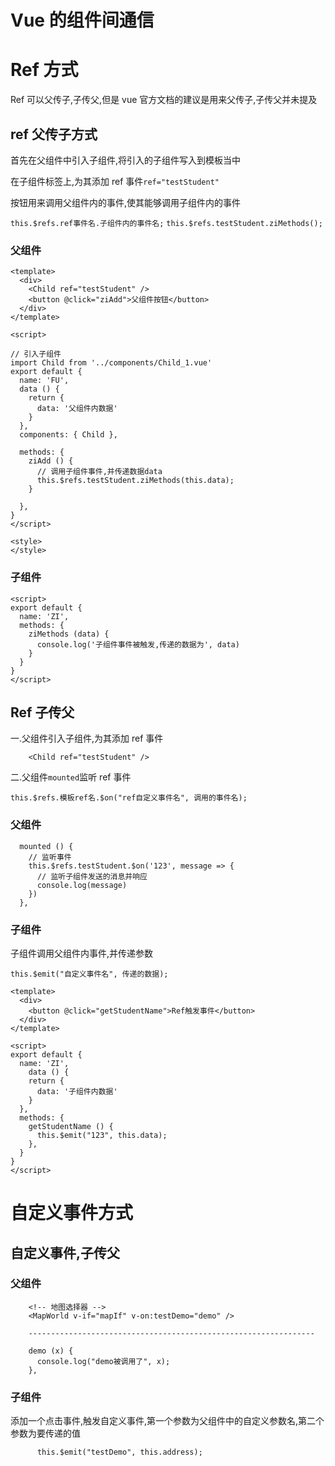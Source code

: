 # Vue 的组件间通信

# Ref 方式

Ref 可以父传子,子传父,但是 vue 官方文档的建议是用来父传子,子传父并未提及

## ref 父传子方式

首先在父组件中引入子组件,将引入的子组件写入到模板当中

在子组件标签上,为其添加 ref 事件`ref="testStudent"`

按钮用来调用父组件内的事件,使其能够调用子组件内的事件

`this.$refs.ref事件名.子组件内的事件名;`
`this.$refs.testStudent.ziMethods();`

### 父组件

```
<template>
  <div>
    <Child ref="testStudent" />
    <button @click="ziAdd">父组件按钮</button>
  </div>
</template>

<script>

// 引入子组件
import Child from '../components/Child_1.vue'
export default {
  name: 'FU',
  data () {
    return {
      data: '父组件内数据'
    }
  },
  components: { Child },

  methods: {
    ziAdd () {
      // 调用子组件事件,并传递数据data
      this.$refs.testStudent.ziMethods(this.data);
    }

  },
}
</script>

<style>
</style>
```

### 子组件

```
<script>
export default {
  name: 'ZI',
  methods: {
    ziMethods (data) {
      console.log('子组件事件被触发,传递的数据为', data)
    }
  }
}
</script>
```

## Ref 子传父

一.父组件引入子组件,为其添加 ref 事件

```
    <Child ref="testStudent" />
```

二.父组件`mounted`监听 ref 事件

`this.$refs.模板ref名.$on("ref自定义事件名", 调用的事件名);`

### 父组件

```
  mounted () {
    // 监听事件
    this.$refs.testStudent.$on('123', message => {
      // 监听子组件发送的消息并响应
      console.log(message)
    })
  },

```

### 子组件

子组件调用父组件内事件,并传递参数

`this.$emit("自定义事件名", 传递的数据);`

```
<template>
  <div>
    <button @click="getStudentName">Ref触发事件</button>
  </div>
</template>

<script>
export default {
  name: 'ZI',
    data () {
    return {
      data: '子组件内数据'
    }
  },
  methods: {
    getStudentName () {
      this.$emit("123", this.data);
    },
  }
}
</script>

```

# 自定义事件方式

## 自定义事件,子传父

### 父组件

```
    <!-- 地图选择器 -->
    <MapWorld v-if="mapIf" v-on:testDemo="demo" />

    ----------------------------------------------------------------

    demo (x) {
      console.log("demo被调用了", x);
    },
```

### 子组件

添加一个点击事件,触发自定义事件,第一个参数为父组件中的自定义参数名,第二个参数为要传递的值

```
      this.$emit("testDemo", this.address);
```
